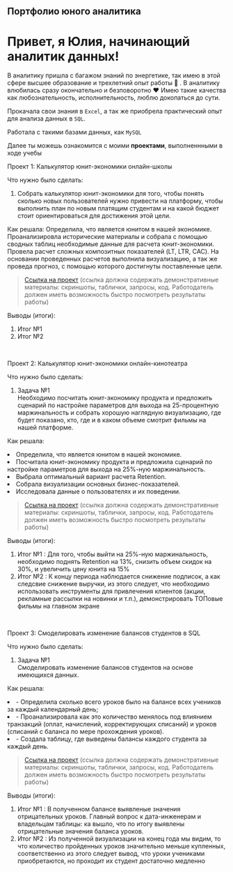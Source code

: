 ## Портфолио юного аналитика

# Привет, я Юлия, начинающий аналитик данных! 

В аналитику пришла с багажом знаний по энергетике, так имею в этой сфере высшее образование и трехлетний опыт работы :muscle: . В аналитику влюбилась сразу окончательно и безповоротно :heart: Имею такие качества как любознательность, исполнительность, люблю докопаться до сути.

Прокачала свои знания в ``Excel``, а так же приобрела практический опыт для анализа данных в ``SQL``.

Работала с такими базами данных, как  ``MySQL``

Далее ты можешь ознакомится с моими **проектами**, выполненнными в ходе учебы

<p> Проект 1: Калькулятор юнит-экономики онлайн-школы</p>
<p>Что нужно было сделать:<p>
<ol>
  <li>  Собрать калькулятор юнит-экономики для того, чтобы понять сколько новых пользователей нужно привести на платформу, чтобы выполнить план по новым платящим студентам и на какой бюджет стоит ориентироваться для достижения этой цели. </li>
  </ol>

<p>Как решала: Определила, что является юнитом в нашей экономике. Проанализировла исторические материалы и собрала с помощью сводных таблиц необходимые данные для расчета юнит-экономики. Провела расчет сложных композитных показателей (LT, LTR, CAC). На основании проведенных расчетов выполнила визуализацию, а так же проведа прогноз, с помощью которого достигнуты поставленные цели. </p>


> <a href="https://github.com/Skyproportfolio/data-analytics-5month/blob/main/Проект%20№1.xlsx">Ссылка на проект</a>
  (ссылка должна содержать демонстративные материалы: скриншоты, таблички, запросы, код. Работодатель должен иметь возможность быстро посмотреть результаты работы)

<p>Выводы (итоги):<p>
<ol>
  <li>Итог №1</li>
  <li>Итог №2</li>
</ol>
<br> 

<p> Проект 2: Калькулятор юнит-экономики онлайн-кинотеатра </p>
<p>Что нужно было сделать:<p>
<ol>
  <li>Задача №1 </li> Необходимо посчитать юнит-экономику продукта и предложить сценарий по настройке параметров для выхода на 25-процентную маржинальность и собрать хорошую наглядную визуализацию, где будет показано, кто, где и в каком объеме смотрит фильмы на нашей платформе. 
  </ol>

<p>Как решала: <li> Определила, что является юнитом в нашей экономике.</li> 
<li> Посчитала юнит-экономику продукта и предложила сценарий по настройке параметров для выхода на 25%-ную маржинальность.</li> 
<li> Выбрала оптимальный вариант расчета Retention. </li> 
<li> Собрала визуализации основных бизнес-показателей.</li> 
<li> Исследовала данные о пользователях и их поведении.</li> 
 </p>


> <a href="https://github.com/Skyproportfolio/data-analytics-5month/blob/main/Проект%20№1.xlsx">Ссылка на проект</a>
  (ссылка должна содержать демонстративные материалы: скриншоты, таблички, запросы, код. Работодатель должен иметь возможность быстро посмотреть результаты работы)

<p>Выводы (итоги):<p>
<ol>
  <li>Итог №1 : Для того, чтобы выйти на 25%-ную маржинальность, необходимо поднять Retention на 13%, снизить объем скидок на 30%, и увеличить цену юнита на 15% </li>
  <li>Итог №2 : К концу периода наблюдается снижение подписок, а как следсвие снижение выручки, из этого следует, что необходимо использовать инструменты для привлечения клиентов (акции, рекламные рассылки на новинки и т.п.), демонстрировать ТОПовые фильмы на главном экране </li>
</ol>
<br> 

<p> Проект 3: Смоделировать изменение балансов студентов в SQL </p>
<p>Что нужно было сделать:<p>
<ol>
  <li>Задача №1 </li> Смоделировать изменение балансов студентов на основе имеющихся данных. 
  </ol>

<p>Как решала: <li> - Определила сколько всего уроков было на балансе всех учеников за каждый календарный день;</li> 
<li> - Проанализировала как это количество менялось под влиянием транзакций (оплат, начислений, корректирующих списаний) и уроков (списаний с баланса по мере прохождения уроков).</li> 
<li> - Создала таблицу, где выведены балансы каждого студента за каждый день. </li> 
 </p>


> <a href="https://github.com/Skyproportfolio/data-analytics-5month/blob/main/Проект%20№1.xlsx">Ссылка на проект</a>
  (ссылка должна содержать демонстративные материалы: скриншоты, таблички, запросы, код. Работодатель должен иметь возможность быстро посмотреть результаты работы)

<p>Выводы (итоги):<p>
<ol>
  <li>Итог №1 : В полученном балансе выявленые значения отрицательных уроков. Главный вопрос к дата-инженерам и владельцам таблицы: ка вышло, что по итогу выявлены отрицательные значения баланса уроков. </li>
  <li>Итог №2 : Из полученной визуализации на конец года мы видим, то что количество пройденных уроков значительно меньше купленных, соответственно из этого следует вывод, что уроки учениками приобретаются, но проходит их студент достаточно медленно </li>
</ol>
<br>
